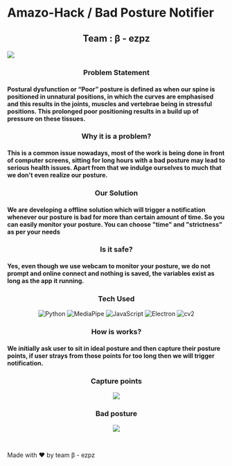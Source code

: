 # Amazo-Hack / Bad Posture Notifier

<h2 align = "center">Team : &beta; - ezpz </h2>

![](https://www.vergouk.com/wp-content/uploads/2018/08/good-bad-posture-2.jpg)



<h3 align = "center"> Problem Statement </h3>

<h4 align = "left">Postural dysfunction or “Poor” posture is defined as when our spine is positioned in unnatural positions, in which the curves are emphasised and this results in the joints, muscles and vertebrae being in stressful positions. This prolonged poor positioning results in a build up of pressure on these tissues.</h4>


<h3 align = "center"> Why it is a problem? </h3>

<h4 align = "left">This is a common issue nowadays, most of the work is being done in front of computer screens, sitting for long hours with a bad posture may lead to serious health issues. Apart from that we indulge ourselves to much that we don't even realize our posture.</h4>

<h3 align = "center"> Our Solution </h3>
<h4 align = "left">We are developing a offline solution which will trigger a notification whenever our posture is bad for more than certain amount of time. So you can easily monitor your posture. You can choose "time" and "strictness" as per your needs</h4>

<h3 align = "center"> Is it safe? </h3>
<h4 align = "left">Yes, even though we use webcam to monitor your posture, we do not prompt and online connect and nothing is saved, the variables exist as long as the app it running.</h4>

<h3 align = "center"> Tech Used </h3>

<p align="center">
    <img alt="Python" src="https://img.shields.io/badge/python%20-%2314354C.svg?&style=for-the-badge&logo=python&logoColor=white"/>
    <img alt="MediaPipe" src="https://img.shields.io/badge/Mediapipe%20-%2300599C.svg?&style=for-the-badge"/>
    <img alt="JavaScript" src="https://img.shields.io/badge/javascript%20-%23323330.svg?&style=for-the-badge&logo=javascript&logoColor=%23F7DF1E"/>
   <img alt="Electron" src="https://img.shields.io/badge/Electron%20-%23EE4C2C.svg?&style=for-the-badge&logo=electron&logoColor=white&color=rgb(10,10,10)" />
    <img alt="cv2" src="https://img.shields.io/badge/OpenCV%20-%23013243.svg?&style=for-the-badge&logo=OpenCV&logoColor=white" />
   
    
</p>

<h3 align = "center"> How is works? </h3>
<h4 align = "left">We initially ask user to sit in ideal posture and then capture their posture points, if user strays from those points for too long then we will trigger notification.</h4>



<h3 align = "center"> Capture points </h3>

<p align = "center">
<img src = "https://github.com/kaydee0502/Amazo-Hack_Posture-Monitor/blob/main/cap.jpeg?raw=true">

</p>

<h3 align = "center"> Bad posture </h3>

<p align = "center">
<img src = "https://github.com/kaydee0502/Amazo-Hack_Posture-Monitor/blob/main/bad.jpeg?raw=true">

</p>

<br> 


Made with :heart: by team &beta; - ezpz



